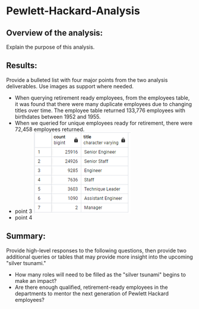 # Pewlett-Hackard-Analysis
## Overview of the analysis: 
Explain the purpose of this analysis.
## Results: 
Provide a bulleted list with four major points from the two analysis deliverables. Use images as support where needed.
- When querying retirement ready employees, from the employees table, it was found that there were many duplicate employees due to changing titles over time. The employee table returned 133,776 employees with birthdates between 1952 and 1955.
- When we queried for unique employees ready for retirement, there were 72,458 employees returned.
- point 3
![This is an image](retiring_titles.png)
- point 4
## Summary: 
Provide high-level responses to the following questions, then provide two additional queries or tables that may provide more insight into the upcoming "silver tsunami."
- How many roles will need to be filled as the "silver tsunami" begins to make an impact?
- Are there enough qualified, retirement-ready employees in the departments to mentor the next generation of Pewlett Hackard employees?
